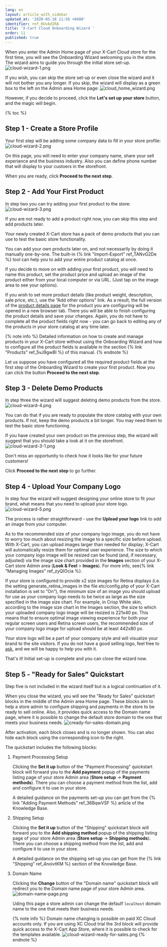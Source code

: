 ```yaml
---
lang: en
layout: article_with_sidebar
updated_at: '2020-05-18 11:56 +0400'
identifier: ref_0UvAdIRA
title: 'X-Cart Cloud Onboarding Wizard '
order: 11
published: true
---
```

When you enter the Admin Home page of your X-Cart Cloud store for the first time, you will see the Onboarding Wizard welcoming you in the store. The wizard aims to guide you through the initial store set-up. 
![cloud-wizard-1.png]({{site.baseurl}}/attachments/ref_0UvAdIRA/cloud-wizard-1.png)

If you wish, you can skip the store set-up or even close the wizard and it will not bother you any longer. If you skip, the wizard will display as a green box to the left on the Admin area Home page:
![cloud_home_wizard.png]({{site.baseurl}}/attachments/ref_0UvAdIRA/cloud_home_wizard.png)

However, if you decide to proceed, click the **Let's set up your store** button, and the magic will begin.

{% toc %}

## Step 1 - Create a Store Profile

Your first step will be adding some company data to fill in your store profile:
![cloud-wizard-2.png]({{site.baseurl}}/attachments/ref_0UvAdIRA/cloud-wizard-2.png)

On this page, you will need to enter your company name, share your sell experiance and the business industry. Also you can define phone number that will display to your custoers in the storefront.

When you are ready, click **Proceed to the next step**.

## Step 2 - Add Your First Product

In step two you can try adding your first product to the store:
![cloud-wizard-3.png]({{site.baseurl}}/attachments/ref_0UvAdIRA/cloud-wizard-3.png)

If you are not ready to add a product right now, you can skip this step and add products later.

Your newly created X-Cart store has a pack of demo products that you can use to test the basic store functionality.

You can add your own products later on, and not necessarily by doing it manually one-by-one. The built-in {% link "Import-Export" ref_TANvG2De %} tool can help you to add your entire product catalog at once.

If you decide to move on with adding your first product, you will need to name this product, set the product price and upload an image of the product either from your local computer or via URL. (Just tap on the image area to see your options).

If you wish to set more product details (like product weight, description, sale price, etc.), use the “Add other options” link. As a result, the full version of the [product details page](https://kb.x-cart.com/products/products/managing_products/adding_products/basic_product_setup.html "X-Cart Cloud Quickstart") for the product you are configuring will be opened in a new browser tab. There you will be able to finish configuring the product details and save your changes. Again, you do not have to complete all the product fields right now - you can go back to editing any of the products in your store catalog at any time later. 

{% note info %}
Detailed information on how to create and manage products in your X-Cart store without using the Onboarding Wizard and how to configure all the product fields is available in the section {% link "Products" ref_5vJ9gwBl %} of this manual.
{% endnote %}

Let us suppose you have configured all the required product fields at the first step of the Onboarding Wizard to create your first product. Now you can click the button **Proceed to the next step**.

## Step 3 - Delete Demo Products

In step three the wizard will suggest deleting demo products from the store.
![cloud-wizard-4.png]({{site.baseurl}}/attachments/ref_0UvAdIRA/cloud-wizard-4.png)

You can do that if you are ready to populate the store catalog with your own products. If not, keep the demo products a bit longer. You may need them to test the basic store functioning.

If you have created your own product on the previous step, the wizard will suggest that you should take a look at it on the storefront.
![cloud-wizard-3-1.png]({{site.baseurl}}/attachments/ref_0UvAdIRA/cloud-wizard-3-1.png)

Don't miss an opportunity to check how it looks like for your future customers!

Click **Proceed to the next step** to go further.

## Step 4 - Upload Your Company Logo

In step four the wizard will suggest designing your online store to fit your brand, what means that you need to upload your store logo.
![cloud-wizard-5.png]({{site.baseurl}}/attachments/ref_0UvAdIRA/cloud-wizard-5.png)

The process is rather straightforward - use the **Upload your logo** link to add an image from your computer.

As to the recommended size of your company logo image, you do not have to worry too much about resizing the image to a specific size before upload. With X-Cart, you can upload images larger than needed for display; X-Cart will automatically resize them for optimal user experience. The size to which your company logo image will be resized can be found (and, if necessary, adjusted) via the image size chart provided in the **Images** section of your X-Cart store Admin area (**Look & Feel** > **Images**). For more info, see{% link "Managing Images" ref_zyQIOcia %}.

If your store is configured to provide x2 size images for Retina displays (i.e. the setting generate_retina_images in the file etc/config.php of your X-Cart installation is set to “On”), the minimum size of an image you should upload for use as your company logo needs to be twice as large as the size specified in the image size chart. For example, in Crisp White skin, according to the image size chart in the Images section, the size to which your uploaded company logo image will be resized is 221х40 px. This means that to ensure optimal image viewing experience for both your regular screen users and Retina screen users, the recommended size of your company logo image for upload should be at least 442x80 px.

Your store logo will be a part of your company style and will visualize your brand to the site visitors. If you do not have a good selling logo, feel free to [ask](https://www.x-cart.com/contact-us.html#design "X-Cart Cloud Quickstart"), and we will be happy to help you with it.

That's it! Initial set-up is complete and you can close the wizard now.

## Step 5 - "Ready for Sales" Quickstart 

Step five is not included in the wizard itself but is a logical continuation of it.

When you close the wizard, you will see the "Ready for Sales" quickstart blocks in the middle of the Admin area Home page. These blocks aim to help a store admin to configure shipping and payments in the store to be ready to sell online. Also, it provides quick access to the Domain name page, where it is possible to change the default store domain to the one that meets your business needs.
![cready-for-sales-domain.png]({{site.baseurl}}/attachments/ref_0UvAdIRA/cready-for-sales-domain.png)

After activation, each block closes and is no longer shown. You can also hide each block using the corresponding icon to the right.

The quickstart includes the following blocks:

1. Payment Processing Setup
   
   Clicking the **Set it up** button of the "Payment Processing" quickstart block will forward you to the **Add payment** popup of the payments listing page of your store Admin area (**Store setup** -> **Payment methods**). There you can choose a payment method from the list, add and configure it to use in your store. 
   
   A detailed guidance on the payments set-up you can get from the {% link "Adding Payment Methods" ref_36BqwVSF %} article of the Knowledge Base.
   
2. Shipping Setup

   Clicking the **Set it up** button of the "Shipping" quickstart block will forward you to the **Add shipping method** popup of the shipping listing page of your store Admin area (**Store setup** -> **Shipping methods**). There you can choose a shipping method from the list, add and configure it to use in your store. 
    
   A detailed guidance on the shipping set-up you can get from the {% link "Shipping" ref_4noivtKM %} section of the Knowledge Base.
   
3. Domain Name

   Clicking the **Change** button of the "Domain name" quickstart block will redirect you to the Domain name page of your store Admin area.
   ![domain-name-page.png]({{site.baseurl}}/attachments/ref_0UvAdIRA/domain-name-page.png)
   
   Uding this page a store admin can change the defaulf `localhost` domain name to the one that meets their business needs.

   {% note info %}
   Domain name changing is possible on paid XC Cloud accounts only. If you are using XC Cloud trial the 3rd block will provide quick access to the X-Cart App Store, where it is possible to check for the templates available.
   ![cloud-wizard-ready-for-sales.png]({{site.baseurl}}/attachments/ref_0UvAdIRA/cloud-wizard-ready-for-sales.png)
   {% endnote %}
